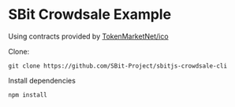 # SBit Crowdsale Example

Using contracts provided by [TokenMarketNet/ico](https://github.com/TokenMarketNet/ico)

Clone:

```
git clone https://github.com/SBit-Project/sbitjs-crowdsale-cli
```

Install dependencies

```
npm install
```
